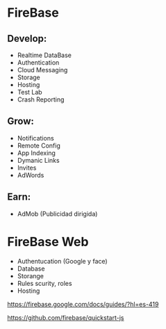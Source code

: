 # FireBase

## Develop:

+ Realtime DataBase
+ Authentication
+ Cloud Messaging
+ Storage
+ Hosting
+ Test Lab
+ Crash Reporting

## Grow:

+ Notifications
+ Remote Config
+ App Indexing
+ Dymanic Links
+ Invites
+ AdWords

## Earn:

+ AdMob (Publicidad dirigida)

# FireBase Web

+ Authentucation (Google y face)
+ Database
+ Storange
+ Rules scurity, roles
+ Hosting

https://firebase.google.com/docs/guides/?hl=es-419

https://github.com/firebase/quickstart-js

